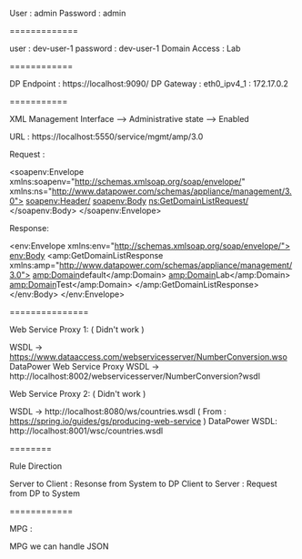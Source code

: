 User : admin
Password : admin

=============

user : dev-user-1
password : dev-user-1
Domain Access : Lab

============

DP Endpoint : https://localhost:9090/
DP Gateway : eth0_ipv4_1 : 172.17.0.2

===========

XML Management Interface  --> Administrative state --> Enabled

   URL : https://localhost:5550/service/mgmt/amp/3.0

   Request :

   <soapenv:Envelope xmlns:soapenv="http://schemas.xmlsoap.org/soap/envelope/" xmlns:ns="http://www.datapower.com/schemas/appliance/management/3.0">
      <soapenv:Header/>
      <soapenv:Body>
         <ns:GetDomainListRequest/>
      </soapenv:Body>
   </soapenv:Envelope>

   Response:

   <env:Envelope xmlns:env="http://schemas.xmlsoap.org/soap/envelope/">
      <env:Body>
         <amp:GetDomainListResponse xmlns:amp="http://www.datapower.com/schemas/appliance/management/3.0">
            <amp:Domain>default</amp:Domain>
            <amp:Domain>Lab</amp:Domain>
            <amp:Domain>Test</amp:Domain>
         </amp:GetDomainListResponse>
      </env:Body>
   </env:Envelope>

===============

Web Service Proxy 1: ( Didn't work )

   WSDL  -> https://www.dataaccess.com/webservicesserver/NumberConversion.wso
   DataPower Web Service Proxy WSDL -> http://localhost:8002/webservicesserver/NumberConversion?wsdl

Web Service Proxy 2: ( Didn't work )

   WSDL -> http://localhost:8080/ws/countries.wsdl ( From : https://spring.io/guides/gs/producing-web-service )
   DataPower WSDL: http://localhost:8001/wsc/countries.wsdl

========

Rule Direction 

Server to Client : Resonse from System to DP
Client to Server : Request from DP to System


============

MPG : 
   
   MPG we can handle JSON
   


































